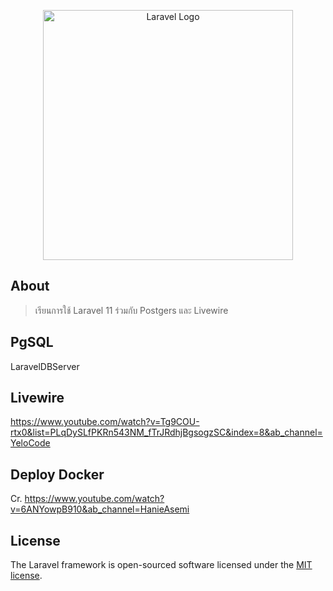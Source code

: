 <p align="center"><a href="https://laravel.com" target="_blank"><img src="https://raw.githubusercontent.com/laravel/art/master/logo-lockup/5%20SVG/2%20CMYK/1%20Full%20Color/laravel-logolockup-cmyk-red.svg" width="400" alt="Laravel Logo"></a></p>

## About
> เรียนการใช้ Laravel 11 ร่วมกับ Postgers และ Livewire
## PgSQL
LaravelDBServer

## Livewire
https://www.youtube.com/watch?v=Tg9COU-rtx0&list=PLqDySLfPKRn543NM_fTrJRdhjBgsogzSC&index=8&ab_channel=YeloCode

## Deploy Docker

Cr. https://www.youtube.com/watch?v=6ANYowpB910&ab_channel=HanieAsemi

## License

The Laravel framework is open-sourced software licensed under the [MIT license](https://opensource.org/licenses/MIT).

